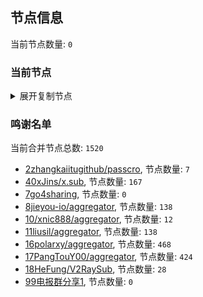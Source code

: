 
## 节点信息
当前节点数量: `0`
### 当前节点
<details>
  <summary>展开复制节点</summary>

    

</details>

### 鸣谢名单
当前合并节点总数: `1520`
- [2zhangkaiitugithub/passcro](https://github.com/zhangkaiitugithub/passcro), 节点数量: `7`
- [40xJins/x.sub](https://github.com/0xJins/x.sub), 节点数量: `167`
- [7go4sharing](https://github.com/go4sharing), 节点数量: `0`
- [8jieyou-io/aggregator](https://github.com/jieyou-io/aggregator), 节点数量: `138`
- [10/xnic888/aggregator](https://github.com/xnic888/aggregator), 节点数量: `12`
- [11liusil/aggregator](https://github.com/liusil/aggregator), 节点数量: `138`
- [16polarxy/aggregator](https://github.com/polarxy/aggregator), 节点数量: `468`
- [17PangTouY00/aggregator](https://github.com/PangTouY00/aggregator), 节点数量: `424`
- [18HeFung/V2RaySub](https://github.com/HeFung/V2RaySub), 节点数量: `28`
- [99电报群分享1](https://github.com/cdddbc/getAirport), 节点数量: `0`


